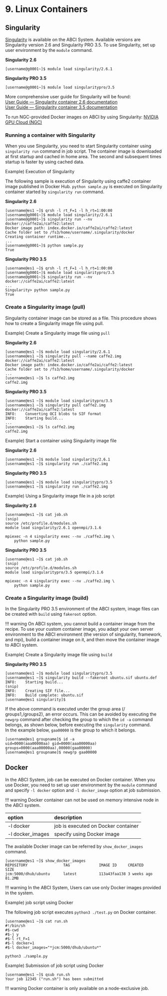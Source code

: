 # 9. Linux Containers

## Singularity

[Singularity](https://www.sylabs.io/singularity/) is available on the ABCI System.
Available versions are Singularity version 2.6 and Singularity PRO 3.5.
To use Singularity, set up user environment by the `module` command.

**Singularity 2.6**
```
[username@g0001~]$ module load singularity/2.6.1
```
**Singularity PRO 3.5**
```
[username@g0001~]$ module load singularitypro/3.5
```

More comprehensive user guide for Singularity will be found:  
[User Guide &mdash; Singularity container 2.6 documentation](https://www.sylabs.io/guides/2.6/user-guide/)  
[User Guide &mdash; Singularity container 3.5 documentation](https://repo.sylabs.io/c/0f6898986ad0b646b5ce6deba21781ac62cb7e0a86a5153bbb31732ee6593f43/guides/singularitypro35-user-guide/)

To run NGC-provided Docker images on ABCI by using Singularity: [NVIDIA GPU Cloud (NGC)](ngc.md)

### Running a container with Singularity

When you use Singularity, you need to start Singularity container using `singularity run` command in job script.
The container image is downloaded at first startup and cached in home area.
The second and subsequent times startup is faster by using cached data.

Example) Execution of Singularity

The following sample is execution of Singularity using caffe2 container image published in Docker Hub.
`python sample.py` is executed on Singularity container started by `singularity run` command.

**Singularity 2.6**
```
[username@es1 ~]$ qrsh -l rt_F=1 -l h_rt=1:00:00
[username@g0001~]$ module load singularity/2.6.1
[username@g0001~]$ singularity run --nv docker://caffe2ai/caffe2:latest
Docker image path: index.docker.io/caffe2ai/caffe2:latest
Cache folder set to /fs3/home/username/.singularity/docker
Creating container runtime...
...
[username@g0001~]$ python sample.py
True
```
**Singularity PRO 3.5**
```
[username@es1 ~]$ qrsh -l rt_F=1 -l h_rt=1:00:00
[username@g0001~]$ module load singularitypro/3.5
[username@g0001~]$ singularity run --nv docker://caffe2ai/caffe2:latest
...
Singularity> python sample.py
True
```

### Create a Singularity image (pull)

Singularity container image can be stored as a file.
This procedure shows how to create a Singularity image file using pull.

Example) Create a Singularity image file using `pull`

**Singularity 2.6**
```
[username@es1 ~]$ module load singularity/2.6.1
[username@es1 ~]$ singularity pull --name caffe2.img docker://caffe2ai/caffe2:latest
Docker image path: index.docker.io/caffe2ai/caffe2:latest
Cache folder set to /fs3/home/username/.singularity/docker
...
[username@es1 ~]$ ls caffe2.img
caffe2.img
```
**Singularity PRO 3.5**
```
[username@es1 ~]$ module load singularitypro/3.5
[username@es1 ~]$ singularity pull caffe2.img docker://caffe2ai/caffe2:latest
INFO:    Converting OCI blobs to SIF format
INFO:    Starting build...
...
[username@es1 ~]$ ls caffe2.img
caffe2.img
```

Example) Start a container using Singularity image file

**Singularity 2.6**
```
[username@es1 ~]$ module load singularity/2.6.1
[username@es1 ~]$ singularity run ./caffe2.img
```
**Singularity PRO 3.5**
```
[username@es1 ~]$ module load singularitypro/3.5
[username@es1 ~]$ singularity run ./caffe2.img
```

Example) Using a Singularity image file in a job script

**Singularity 2.6**
```
[username@es1 ~]$ cat job.sh
(snip)
source /etc/profile.d/modules.sh
module load singularity/2.6.1 openmpi/3.1.6

mpiexec -n 4 singularity exec --nv ./caffe2.img \
    python sample.py
```
**Singularity PRO 3.5**
```
[username@es1 ~]$ cat job.sh
(snip)
source /etc/profile.d/modules.sh
module load singularitypro/3.5 openmpi/3.1.6

mpiexec -n 4 singularity exec --nv ./caffe2.img \
    python sample.py
```

### Create a Singularity image (build)

In the Singularity PRO 3.5 environment of the ABCI system, image files can be created with `build` using `fakeroot` option.

!!! warning
    On ABCI system, you cannot build a container image from the recipe.  To use your custom container image, you adapt your own server environment to the ABCI environment (the version of singularity, framework, and mpi), build a container image on it, and then move the container image to ABCI system.

Example) Create a Singularity image file using `build`

**Singularity PRO 3.5**
```
[username@es1 ~]$ module load singularitypro/3.5
[username@es1 ~]$ singularity build --fakeroot ubuntu.sif ubuntu.def
INFO:    Starting build...
(snip)
INFO:    Creating SIF file...
INFO:    Build complete: ubuntu.sif
[username@es1 singularity]$
```

If the above command is executed under the group area (/ groups1,/groups2), an error occurs. This can be avoided by executing the `newgrp` command after checking the group to which the `id -a` command belongs, as shown below, before executing the `singularity` command.  
In the example below, `gaa00000` is the group to which it belongs.

```
[username@es1 groupname]$ id -a
uid=0000(aaa00000aa) gid=0000(aaa00000aa) groups=0000(aaa00000aa),00000(gaa00000)
[username@es1 groupname]$ newgrp gaa00000
```

## Docker

In the ABCI System, job can be executed on Docker container.
When you use Docker, you need to set up user environment by the `module` command and specify `-l docker` option and `-l docker_image` option at job submission.

!!! warning
    Docker container can not be used on memory intensive node in the ABCI system.

| option | description |
|:--|:--|
| -l docker | job is executed on Docker container |
| -l docker_images | specify using Docker image |

The available Docker image can be referred by `show_docker_images` command.

```
[username@es1 ~]$ show_docker_images
REPOSITORY                TAG             IMAGE ID     CREATED       SIZE
jcm:5000/dhub/ubuntu      latest          113a43faa138 3 weeks ago   81.2MB
```

!!! warning
    In the ABCI System, Users can use only Docker images provided in the system.

Example) job script using Docker

The following job script executes `python3 ./test.py` on Docker container.

```
[username@es1 ~]$ cat run.sh
#!/bin/sh
#$-cwd
#$-j y
#$-l rt_F=1
#$-l docker=1
#$-l docker_images="*jcm:5000/dhub/ubuntu*"

python3 ./sample.py
```

Example) Submission of job script using Docker

```
[username@es1 ~]$ qsub run.sh
Your job 12345 ("run.sh") has been submitted
```

!!! warning
    Docker container is only available on a node-exclusive job.

